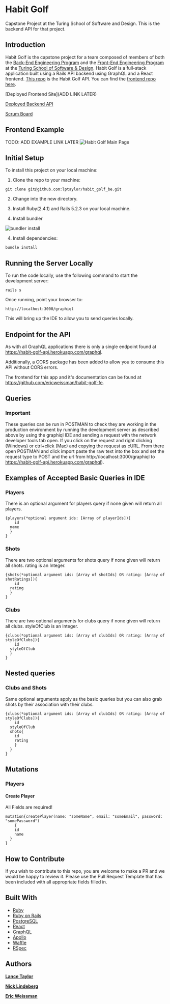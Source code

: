 # Habit Golf
Capstone Project at the Turing School of Software and Design. This is the backend API for that project.

## Introduction
Habit Golf is the capstone project for a team composed of members of both the  [Back-End Engineering Program](https://turing.io/programs/back-end-engineering/) and the [Front-End Engineering Program](https://turing.io/programs/front-end-engineering/) at the [Turing School of Software & Design](https://turing.io/). Habit Golf is a full-stack application built using a Rails API backend using GraphQL and a React frontend. [This repo](https://github.com/lptaylor/habit_golf_be) is the Habit Golf API. You can find the [frontend repo here](https://github.com/ericweissman/habit-golf-fe).

[Deployed Frontend Site](ADD LINK LATER)

[Deployed Backend API](https://habit-golf-api.herokuapp.com/)

[Scrum Board](https://waffle.io/lptaylor/habit_golf_be)

## Frontend Example
TODO: ADD EXAMPLE LINK LATER
![Habit Golf Main Page]()

## Initial Setup
To install this project on your local machine:
1. Clone the repo to your machine:
```
git clone git@github.com:lptaylor/habit_golf_be.git
```
2. Change into the new directory.

3. Install Ruby(2.4.1) and Rails 5.2.3 on your local machine.

4. Install bundler

![bundler install](readme_images/bundler-gem-install)

4. Install dependencies:
```
bundle install
```
## Running the Server Locally
To run the code locally, use the following command to start the development server:
```
rails s
```
Once running, point your browser to:
```
http://localhost:3000/graphiql
```
This will bring up the IDE to allow you to send queries locally.

## Endpoint for the API
As with all GraphQL applications there is only a single endpoint found at https://habit-golf-api.herokuapp.com/graphql.

Additionally, a CORS package has been added to allow you to consume this API without CORS errors.

The frontend for this app and it's documentation can be found at https://github.com/ericweissman/habit-golf-fe.

## Queries

### Important
These queries can be run in POSTMAN to check they are working in the production environment by running the development server as described above by using the graphiql IDE and sending a request with the network developer tools tab open. If you click on the request and right clicking (Windows) or ctrl+click (Mac) and copying the request as cURL. From there open POSTMAN and click import paste the raw text into the box and set the request type to POST and the url from http://localhost:3000/graphiql to https://habit-golf-api.herokuapp.com/graphql).

## Examples of Accepted Basic Queries in IDE

### Players
There is an optional argument for players query if none given will return all players.

```
{players(*optional argument ids: [Array of playerIds]){
	id
  name
  }
}
```

### Shots
There are two optional arguments for shots query if none given will return all shots. rating is an Integer.

```
{shots(*optional argument ids: [Array of shotIds] OR rating: [Array of shotRatings]){
	id
  rating
  }
}
```

### Clubs
There are two optional arguments for clubs query if none given will return all clubs. styleOfClub is an Integer.

```
{clubs(*optional argument ids: [Array of clubIds] OR rating: [Array of styleOfClubs]){
	id
  styleOfClub
  }
}
```

## Nested queries

### Clubs and Shots
Same optional arguments apply as the basic queries but you can also grab shots by their association with their clubs.
```
{clubs(*optional argument ids: [Array of clubIds] OR rating: [Array of styleOfClubs]){
	id
  styleOfClub
  shots{
    id
    rating
    }
  }
}
```

## Mutations

### Players

#### Create Player
All Fields are required!
```
mutation{createPlayer(name: "someName", email: "someEmail", password: "somePassword")
	{
    id
    name
  }
}
```

## How to Contribute
If you wish to contribute to this repo, you are welcome to make a PR and we would be happy to review it. Please use the Pull Request Template that has been included with all appropriate fields filled in.


## Built With
* [Ruby](https://www.javascript.com/)
* [Ruby on Rails](https://expressjs.com/)
* [PostgreSQL](https://www.postgresql.org/)
* [React](https://reactjs.org/)
* [GraphQL](https://graphql.org/)
* [Apollo](https://www.apollographql.com/)
* [Waffle](https://waffle.io/)
* [RSpec](https://www.chaijs.com/)

## Authors
**[Lance Taylor](https://github.com/lptaylor)**

**[Nick Lindeberg](https://github.com/NickLindeberg)**

**[Eric Weissman](https://github.com/ericweissman)**
